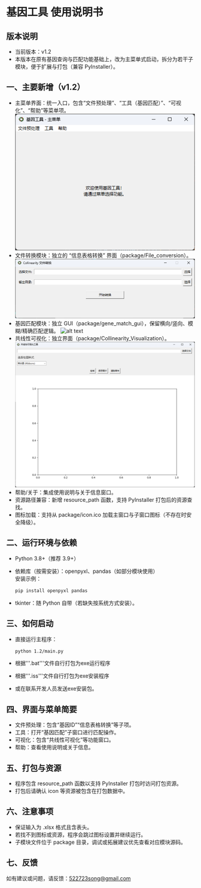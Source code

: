 ﻿# 基因工具 使用说明书

## 版本说明

- 当前版本：v1.2
- 本版本在原有基因查询与匹配功能基础上，改为主菜单式启动，拆分为若干子模块，便于扩展与打包（兼容 PyInstaller）。

## 一、主要新增（v1.2）

- 主菜单界面：统一入口，包含“文件预处理”、“工具（基因匹配）”、“可视化”、“帮助”等菜单项。 
![alt text](image/main.png) 
- 文件转换模块：独立的 “信息表格转换” 界面（package/File_conversion）。  
![alt text](image/File_conversion.png)
- 基因匹配模块：独立 GUI（package/gene_match_gui），保留横向/竖向、模糊/精确匹配逻辑。 
![alt text](image/image.png) 
- 共线性可视化：独立界面（package/Collinearity_Visualization）。 
![alt text](image/Collinearity_Visualization.png)  
- 帮助/关于：集成使用说明与关于信息窗口。  
- 资源路径兼容：新增 resource_path 函数，支持 PyInstaller 打包后的资源查找。  
- 图标加载：支持从 package/icon.ico 加载主窗口与子窗口图标（不存在时安全降级）。

## 二、运行环境与依赖

- Python 3.8+（推荐 3.9+）  
- 依赖库（按需安装）：openpyxl、pandas（如部分模块使用）  
  安装示例：
  
  ```bash
  pip install openpyxl pandas
  ```

- tkinter：随 Python 自带（若缺失按系统方式安装）。

## 三、如何启动

- 直接运行主程序：
  
  ```bash
  python 1.2/main.py
  ```

- 根据'''.bat'''文件自行打包为exe运行程序
- 根据'''.iss'''文件自行打包为exe安装程序
- 或在联系开发人员发送exe安装包。

## 四、界面与菜单简要

- 文件预处理：包含“基因ID”“信息表格转换”等子项。  
- 工具：打开“基因匹配”子窗口进行匹配操作。  
- 可视化：包含“共线性可视化”等功能窗口。  
- 帮助：查看使用说明或关于信息。

## 五、打包与资源

- 程序包含 resource_path 函数以支持 PyInstaller 打包时访问打包资源。  
- 打包后请确认 icon 等资源被包含在打包数据中。

## 六、注意事项

- 保证输入为 .xlsx 格式且含表头。  
- 若找不到图标或资源，程序会跳过图标设置并继续运行。  
- 子模块文件位于 package 目录，调试或拓展建议优先查看对应模块源码。

## 七、反馈

如有建议或问题，请反馈：522723song@gmail.com


